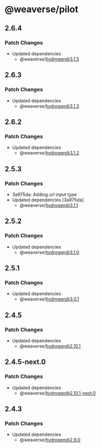 # @weaverse/pilot

## 2.6.4

### Patch Changes

- Updated dependencies
  - @weaverse/hydrogen@3.1.5

## 2.6.3

### Patch Changes

- Updated dependencies
  - @weaverse/hydrogen@3.1.3

## 2.6.2

### Patch Changes

- Updated dependencies
  - @weaverse/hydrogen@3.1.2

## 2.5.3

### Patch Changes

- 3a975da: Adding url input type
- Updated dependencies [3a975da]
  - @weaverse/hydrogen@3.1.1

## 2.5.2

### Patch Changes

- Updated dependencies
  - @weaverse/hydrogen@3.1.0

## 2.5.1

### Patch Changes

- Updated dependencies
  - @weaverse/hydrogen@3.0.1

## 2.4.5

### Patch Changes

- Updated dependencies
  - @weaverse/hydrogen@2.10.1

## 2.4.5-next.0

### Patch Changes

- Updated dependencies
  - @weaverse/hydrogen@2.10.1-next.0

## 2.4.3

### Patch Changes

- Updated dependencies
  - @weaverse/hydrogen@2.9.0
